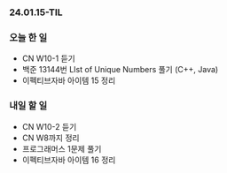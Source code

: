 ### 24.01.15-TIL
### 오늘 한 일
- CN W10-1 듣기
- 백준 13144번 LIst of Unique Numbers 풀기 (C++, Java)
- 이펙티브자바 아이템 15 정리

### 내일 할 일
- CN W10-2 듣기
- CN W8까지 정리
- 프로그래머스 1문제 풀기
- 이펙티브자바 아이템 16 정리
